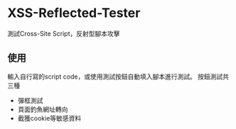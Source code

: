 # XSS-Reflected-Tester
測試Cross-Site Script，反射型腳本攻擊
## 使用
輸入自行寫的script code，或使用測試按鈕自動填入腳本進行測試。
按鈕測試共三種

-  彈框測試
-  頁面釣魚網址轉向
-  截獲cookie等敏感資料
